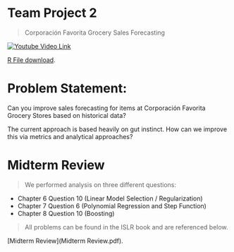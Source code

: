 # Team Project 2
> Corporación Favorita Grocery Sales Forecasting 

[![Youtube Video Link](https://img.youtube.com/vi/YjtQAE8Dfp4/0.jpg)](https://www.youtube.com/watch?v=YjtQAE8Dfp4)

[R File download](Favorita_Analysis.R).

# Problem Statement:
Can you improve sales forecasting for items at Corporación Favorita Grocery Stores based on historical data?

The current approach is based heavily on gut instinct. How can we improve this via metrics and analytical approaches?



# Midterm Review

> We performed analysis on three different questions:

- Chapter 6 Question 10 (Linear Model Selection / Regularization)
- Chapter 7 Question 6 (Polynomial Regression and Step Function)
- Chapter 8 Question 10 (Boosting)


> All problems can be found in the ISLR book and are referenced below.


[Midterm Review](Midterm Review.pdf).

